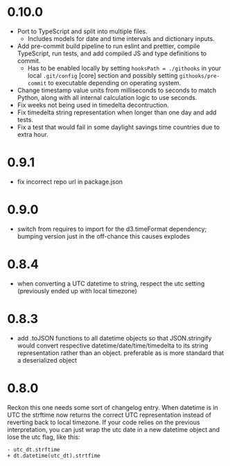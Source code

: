 # 0.10.0

- Port to TypeScript and split into multiple files.
  - Includes models for date and time intervals and dictionary inputs.
- Add pre-commit build pipeline to run eslint and prettier, compile TypeScript, run tests, and add compiled JS and type definitions to commit.
  - Has to be enabled locally by setting `hooksPath = ./githooks` in your local `.git/config` [core] section and possibly setting `githooks/pre-commit` to executable depending on operating system.
- Change timestamp value units from milliseconds to seconds to match Python, along with all internal calculation logic to use seconds.
- Fix weeks not being used in timedelta decontruction.
- Fix timedelta string representation when longer than one day and add tests.
- Fix a test that would fail in some daylight savings time countries due to extra hour.

# 0.9.1

- fix incorrect repo url in package.json

# 0.9.0

- switch from requires to import for the d3.timeFormat dependency; bumping
  version just in the off-chance this causes explodes

# 0.8.4

- when converting a UTC datetime to string, respect the utc setting
  (previously ended up with local timezone)

# 0.8.3

- add .toJSON functions to all datetime objects so that JSON.stringify would
  convert respective datetime/date/time/timedelta to its string representation
  rather than an object. preferable as is more standard that a deserialized
  object

# 0.8.0

Reckon this one needs some sort of changelog entry.
When datetime is in UTC the strftime now returns the correct UTC representation
instead of reverting back to local timezone.
If your code relies on the previous interpretation, you can just wrap the utc
date in a new datetime object and lose the utc flag, like this:

```
- utc_dt.strftime
+ dt.datetime(utc_dt).strtfime
```

